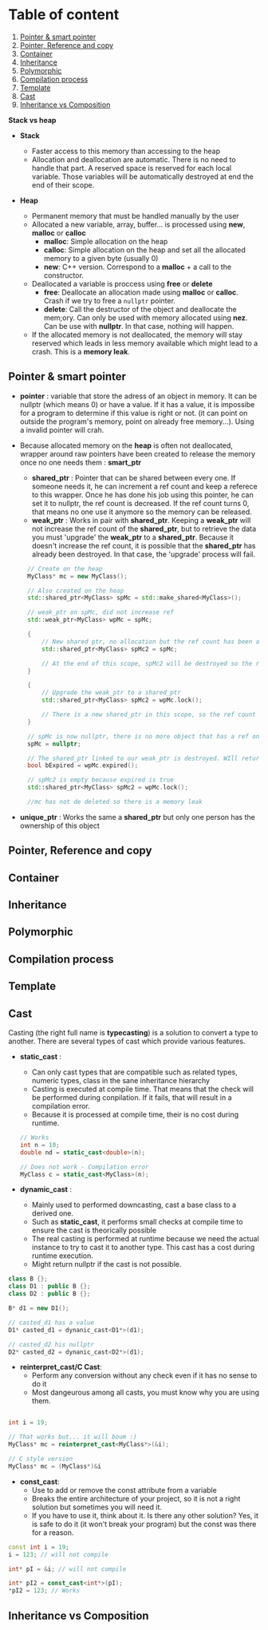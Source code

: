 # Table of content

1. [Pointer & smart pointer](#pointer--smart-pointer)
1. [Pointer, Reference and copy](#Pointer,-Reference-and-copy)
1. [Container](#Container)
1. [Inheritance](#Inheritance)
1. [Polymorphic](#Polymorphic)
1. [Compilation process](#compilation-process)
1. [Template](#Template)
2. [Cast](#cast)
1. [Inheritance vs Composition](#Inheritance-vs-Composition)

**Stack vs heap**

- **Stack**
  * Faster access to this memory than accessing to the heap
  * Allocation and deallocation are automatic. There is no need to handle that part. A reserved space is reserved for each local variable. Those variables will be automatically destroyed at end the end of their scope.

- **Heap**
  * Permanent memory that must be handled manually by the user
  * Allocated a new variable, array, buffer... is processed using **new**, **malloc** or **calloc**
    * **malloc**: Simple allocation on the heap
    * **calloc**: Simple allocation on the heap and set all the allocated memory to a given byte (usually 0)
    * **new**: C++ version. Correspond to a **malloc** + a call to the constructor.
  * Deallocated a variable is proccess using **free** or **delete**
    * **free**: Deallocate an allocation made using **malloc** or **calloc**. Crash if we try to free a `nullptr` pointer.
    * **delete**: Call the destructor of the object and deallocate the mem;ory. Can only be used with memory allocated using **nez**. Can be use with **nullptr**. In that case, nothing will happen.
  * If the allocated memory is not deallocated, the memory will stay reserved which leads in less memory available which might lead to a crash. This is a **memory leak**.

## Pointer & smart pointer

- **pointer** : variable that store the adress of an object in memory. It can be nullptr (which means 0) or have a value. If it has a value, it is impossibe for a program to determine if this value is right or not. (it can point on outside the program's memory, point on already free memory...). Using a invalid pointer will crah.
- Because allocated memory on the **heap** is often not deallocated, wrapper around raw pointers have been created to release the memory once no one needs them : **smart_ptr**
  * **shared_ptr** : Pointer that can be shared between every one. If someone needs it, he can increment a ref count and keep a referece to this wrapper. Once he has done his job using this pointer, he can set it to nullptr, the ref count is decreased. If the ref count turns 0, that means no one use it anymore so the memory can be released.
  * **weak_ptr** : Works in pair with **shared_ptr**. Keeping a **weak_ptr** will not increase the ref count of the **shared_ptr**, but to retrieve the data you must 'upgrade' the **weak_ptr** to a **shared_ptr**. Because it doesn't increase the ref count, it is possible that the **shared_ptr** has already been destroyed. In that case, the 'upgrade' process will fail.

  ```cpp
  	// Create on the heap
	MyClass* mc = new MyClass();

	// Also created on the heap
	std::shared_ptr<MyClass> spMc = std::make_shared<MyClass>();

	// weak_ptr on spMc, did not increase ref
	std::weak_ptr<MyClass> wpMc = spMc;

	{
		// New shared ptr, no allocation but the ref count has been added
		std::shared_ptr<MyClass> spMc2 = spMc;

		// At the end of this scope, spMc2 will be destroyed so the ref count will decrease
	}

	{
		// Upgrade the weak_ptr to a shared_ptr
		std::shared_ptr<MyClass> spMc2 = wpMc.lock();

		// There is a new shared_ptr in this scope, so the ref count will increase (and decrease at the end of the scope)
	}

	// spMc is now nullptr, there is no more object that has a ref on the instance of MyClass, the object will be deallocated
	spMc = nullptr;

	// The shared_ptr linked to our weak_ptr is destroyed. WIll return true
	bool bExpired = wpMc.expired();

	// spMc2 is empty because expired is true
	std::shared_ptr<MyClass> spMc2 = wpMc.lock();

	//mc has not de deleted so there is a memory leak
    ```

- **unique_ptr** : Works the same a **shared_ptr** but only one person has the ownership of this object

## Pointer, Reference and copy


## Container

## Inheritance

## Polymorphic

## Compilation process

## Template

## Cast

Casting (the right full name is **typecasting**) is a solution to convert a type to another. There are several types of cast which provide various features.
- **static_cast** :
  * Can only cast types that are compatible such as related types, numeric types, class in the sane inheritance hierarchy 
  * Casting is executed at compile time. That means that the check will be performed during conpilation. If it fails, that will result in a compilation error.
  * Because it is processed at compile time, their is no cost during runtime.
  ```cpp
  // Works
  int n = 10;
  double nd = static_cast<double>(n);

  // Does not work - Compilation error
  MyClass c = static_cast<MyClass>(n);
  ```

- **dynamic_cast** : 
  * Mainly used to performed downcasting, cast a base class to a derived one.
  * Such as **static_cast**, it performs small checks at compile time to ensure the cast is theorically possible
  * The real casting is performed at runtime because we need the actual instance to try to cast it to another type. This cast has a cost during runtime execution.
  * Might return nullptr if the cast is not possible.
```cpp
class B {};
class D1 : public B {};
class D2 : public B {};

B* d1 = new D1();

// casted_d1 has a value
D1* casted_d1 = dynanic_cast<D1*>(d1);

// casted_d2 his nullptr
D2* casted_d2 = dynanic_cast<D2*>(d1);
```
- **reinterpret_cast/C Cast**:
  * Perform any conversion without any check even if it has no sense to do it
  * Most dangeurous among all casts, you must know why you are using them.
```cpp

int i = 19;

// That works but... it will boum :)
MyClass* mc = reinterpret_cast<MyClass*>(&i);

// C style version
MyClass* mc = (MyClass*)&i
```
- **const_cast**:
  * Use to add or remove the const attribute from a variable
  * Breaks the entire architecture of your project, so it is not a right solution but sometimes you will need it.
  * If you have to use it, think about it. Is there any other solution? Yes, it is safe to do it (it won't break your program) but the const was there for a reason.
```cpp
const int i = 19;
i = 123; // will not compile

int* pI = &i; // will not compile

int* pI2 = const_cast<int*>(pI);
*pI2 = 123; // Works
```

## Inheritance vs Composition